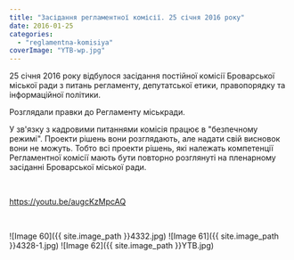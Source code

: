 ```yaml
---
title: "Засідання регламентної комісії. 25 січня 2016 року"
date: 2016-01-25
categories: 
  - "reglamentna-komisiya"
coverImage: "YTB-wp.jpg"
---
```


25 січня 2016 року відбулося засідання постійної комісії Броварської міської ради з питань регламенту, депутатської етики, правопорядку та інформаційної політики.<!--more-->

Розглядали правки до Регламенту міськради.

У зв'язку з кадровими питаннями комісія працює в "безпечному режимі". Проекти рішень вони розглядають, але надати свій висновок вони не можуть. Тобто всі проекти рішень, які належать компетенції Регламентної комісії мають бути повторно розглянуті на пленарному засіданні Броварської міської ради.

 

https://youtu.be/augcKzMpcAQ

 

\![Image 60]({{ site.image_path }}4332.jpg)
![Image 61]({{ site.image_path }}4328-1.jpg)
![Image 62]({{ site.image_path }}YTB.jpg)
